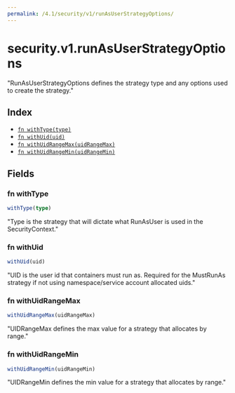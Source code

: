 ```yaml
---
permalink: /4.1/security/v1/runAsUserStrategyOptions/
---
```


# security.v1.runAsUserStrategyOptions

"RunAsUserStrategyOptions defines the strategy type and any options used to create the strategy."

## Index

* [`fn withType(type)`](#fn-withtype)
* [`fn withUid(uid)`](#fn-withuid)
* [`fn withUidRangeMax(uidRangeMax)`](#fn-withuidrangemax)
* [`fn withUidRangeMin(uidRangeMin)`](#fn-withuidrangemin)

## Fields

### fn withType

```ts
withType(type)
```

"Type is the strategy that will dictate what RunAsUser is used in the SecurityContext."

### fn withUid

```ts
withUid(uid)
```

"UID is the user id that containers must run as.  Required for the MustRunAs strategy if not using namespace/service account allocated uids."

### fn withUidRangeMax

```ts
withUidRangeMax(uidRangeMax)
```

"UIDRangeMax defines the max value for a strategy that allocates by range."

### fn withUidRangeMin

```ts
withUidRangeMin(uidRangeMin)
```

"UIDRangeMin defines the min value for a strategy that allocates by range."